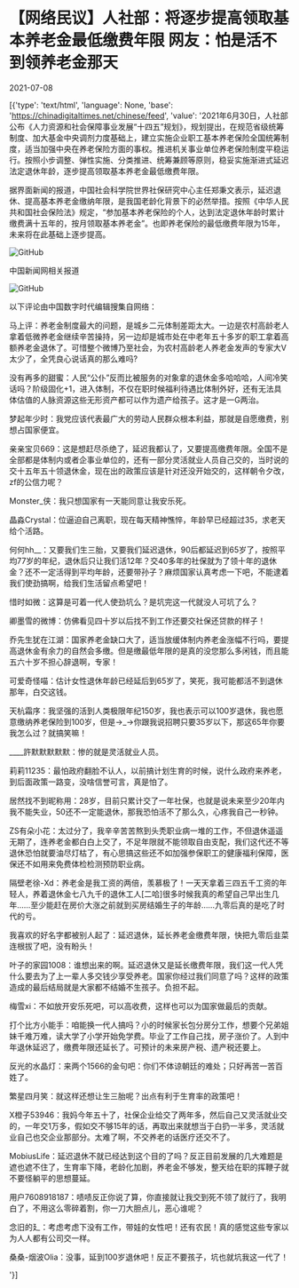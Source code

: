 # 【网络民议】人社部：将逐步提高领取基本养老金最低缴费年限  网友：怕是活不到领养老金那天

2021-07-08

[{'type': 'text/html', 'language': None, 'base': 'https://chinadigitaltimes.net/chinese/feed', 'value': '2021年6月30日，人社部公布《人力资源和社会保障事业发展“十四五”规划》，规划提出，在规范省级统筹制度、加大基金中央调剂力度基础上，建立实施企业职工基本养老保险全国统筹制度，适当加强中央在养老保险方面的事权。推进机关事业单位养老保险制度平稳运行。按照小步调整、弹性实施、分类推进、统筹兼顾等原则，稳妥实施渐进式延迟法定退休年龄，逐步提高领取基本养老金最低缴费年限。

据界面新闻的报道，中国社会科学院世界社保研究中心主任郑秉文表示，延迟退休、提高基本养老金缴纳年限，是我国老龄化背景下的必然举措。按照《中华人民共和国社会保险法》规定，“参加基本养老保险的个人，达到法定退休年龄时累计缴费满十五年的，按月领取基本养老金”。也即养老保险的最低缴费年限为15年，未来将在此基础上逐步提高。

![GitHub](https://chinadigitaltimes.net/chinese/files/2021/07/养老金.png)

中国新闻网相关报道

![GitHub](https://chinadigitaltimes.net/chinese/files/2021/07/退休金2.jpg)

以下评论由中国数字时代编辑搜集自网络：



马上评：养老金制度最大的问题，是城乡二元体制差距太大。一边是农村高龄老人拿着低微养老金继续辛苦操持，另一边却是城市处在中老年五十多岁的职工拿着高额养老金退休了。可惜整个微博乃至社会，为农村高龄老人养老金发声的专家大V太少了，全凭良心说话真的那么难吗?

没有再多的甜蜜：人民“公仆”反而比被服务的对象拿的退休金多哈哈哈，人间冷笑话吗？阶级固化+1，进入体制，不仅在职时候福利待遇比体制外好，还有无法具体估值的人脉资源这些无形资产都可以作为遗产给孩子。这才是一G两治。

梦起年少时：我党应该代表最广大的劳动人民群众根本利益，那就是自愿缴费，别想占国家便宜。

亲亲宝贝669：这是想赶尽杀绝了，延迟我都认了，又要提高缴费年限。全国不是全部都是体制内或者企事业单位的，还有一部分灵活就业人员自己交的，当时说的交十五年五十领退休金，现在出的政策应该是针对还没开始交的，这样朝令夕改，zf的公信力呢？

Monster_侠：我只想国家有一天能同意让我安乐死。

晶淼Crystal：位逼迫自己离职，现在每天精神憔悴，年龄早已经超过35，求老天给个活路。

何何hh__：又要我们生三胎，又要我们延迟退休，90后都延迟到65岁了，按照平均77岁的年纪，退休后只让我们活12年？交40多年的社保就为了领十年的退休金？还不一定活得到平均年龄，还要带孙子？麻烦国家认真考虑一下吧，不能逮着我们使劲搞啊，给我们生活留点希望吧！

惜时如微：这算是可着一代人使劲坑么？是坑完这一代就没人可坑了么？

卿墨雪的微博：仿佛看见四十岁以后找不到工作还要交社保还贷款的样子！

乔先生犹在江湖：国家养老金缺口大了，适当放缓体制内养老金涨幅不行吗，要提高退休金有余力的自然会多缴。但是缴最低年限的是真的没您那么多闲钱，而且能五六十岁不担心辞退啊，专家！

可爱奇怪喵：估计女性退休年龄已经延后到65岁了，笑死，我可能都活不到退休那年，白交这钱。

天杭霜序：我坚强的活到人类极限年纪150岁，我也表示可以100岁退休，我也愿意缴纳养老保险到100岁，但是→_→你跟我说招聘只要35岁以下，那这65年你要我怎么过？就搞笑嘛！

____許默默默默默：惨的就是灵活就业人员。

莉莉11235：最怕政府翻脸不认人，以前搞计划生育的时候，说什么政府来养老，到后面政策一路变，没啥信誉可言，真是怕了。

居然找不到昵称用：28岁，目前只累计交了一年社保，也就是说未来至少20年内我不能失业，50还不一定能退休，那我恐怕活不了那么久，心疼我自己一秒钟。

ZS有朵小花：太过分了，我辛辛苦苦熬到头秃职业病一堆的工作，不但退休遥遥无期了，连养老金都白白上交了，不足年限就不能领取自由支配，我们这代还不等退休恐怕就要油尽灯枯了，有心思搞这些还不如加强参保职工的健康福利保障，医保还不如用来免费体检检测预防职业病。

隔壁老徐-Xd：养老金是我工资的两倍，羡慕极了！一天天拿着三四五千工资的年轻人，养着退休金七八九千的退休工人[二哈]很多时候我真的希望自己早出生几年……至少能赶在房价大涨之前就到买房结婚生子的年龄……九零后真的是吃了时代的亏。

我喜欢的好名字都被别人起了：延迟退休，延长养老金缴费年限，快把九零后韭菜连根拔了吧，没有盼头！

叶子的家园1008：谁想出来的啊。延迟退休又是延长缴费年限，我们这一代人凭什么要去为了上一辈人多交钱少享受养老。国家你经过我们同意了吗？这样的政策造成的最后结局就是大家都不结婚不生孩子。负担不起。

梅雪xi：不如放开安乐死吧，可以高收费，这样也可以为国家做最后的贡献。

打个比方小能手：咱能换一代人搞吗？小的时候家长包分房分工作，想要个兄弟姐妹千难万难，读大学了小学开始免学费。毕业了工作自己找，房子涨价了。人到中年退休延迟了，缴费年限还延长了。可预计的未来房产税、遗产税还要上。

反光的水晶灯：来两个1566的金句吧：你们不体谅朝廷的难处；只好再苦一苦百姓了。

繁星四月笑：就这样还想让生三胎呢？出点有利于生育率的政策吧！

X橙子53946：我妈今年五十了，社保企业给交了两年多，然后自己又灵活就业交的，一年交1万多，假如交不够15年的话，再取出来就想当于白扔一半多，灵活就业自己也交企业那部分。太难了啊，不交养老的话医疗还交不了。

MobiusLife：延迟退休不就已经达到这个目的了吗？反正目前发展的几大难题是遮也遮不住了，生育率下降，老龄化加剧，养老金不够发，整天给在职的挥鞭子就不要怪躺平的思想蔓延。

用户7608918187：啧啧反正你说了算，你直接就让我交到死不领了就行了，我明白了，不用这么零碎着割，你一刀大胆点儿，恶心谁呢？

念旧的廴：考虑考虑下没有工作，带娃的女性吧！还有农民！真的感觉这些专家以为人人都有公司交一样。

桑桑-烟波Olia：没事，延到100岁退休吧！反正不要孩子，坑也就坑我这一代了！ 

'}]